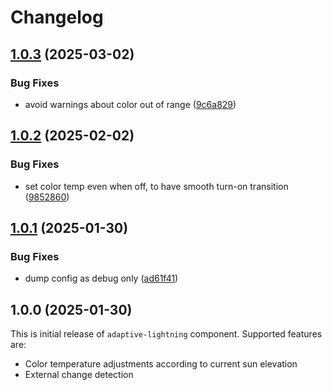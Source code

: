 # Changelog

## [1.0.3](https://github.com/mdvorak/esphome-adaptive-lighting/compare/v1.0.2...v1.0.3) (2025-03-02)


### Bug Fixes

* avoid warnings about color out of range ([9c6a829](https://github.com/mdvorak/esphome-adaptive-lighting/commit/9c6a829b2ba7d2626d7b56c4f2d10f1e40471708))

## [1.0.2](https://github.com/mdvorak/esphome-adaptive-lighting/compare/v1.0.1...v1.0.2) (2025-02-02)


### Bug Fixes

* set color temp even when off, to have smooth turn-on transition ([9852860](https://github.com/mdvorak/esphome-adaptive-lighting/commit/9852860383caf7d71c7240f61606690f456ccc05))

## [1.0.1](https://github.com/mdvorak/esphome-adaptive-lighting/compare/v1.0.0...v1.0.1) (2025-01-30)


### Bug Fixes

* dump config as debug only ([ad61f41](https://github.com/mdvorak/esphome-adaptive-lighting/commit/ad61f41fe8190ff799f6f3d9ed8dce3255afc28a))

## 1.0.0 (2025-01-30)

This is initial release of `adaptive-lightning` component. Supported features are:

* Color temperature adjustments according to current sun elevation
* External change detection
